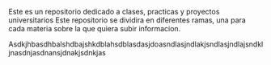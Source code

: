 Este es un repositorio dedicado a clases, practicas y proyectos universitarios
Este repositorio se dividira en diferentes ramas, una para cada materia sobre la que quiera subir informacion.

Asdkjhbasdhbalshdbajshkdblahsdblasdasjdoasndlasjndlakjsndlasjndlajsndkljnasdnjasdnansjdnakjsdnkjas